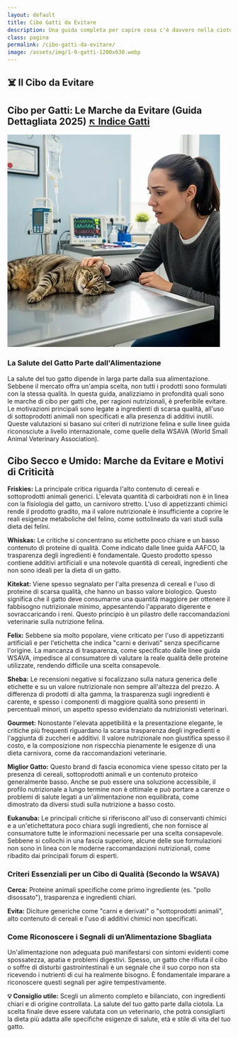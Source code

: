 ```yaml
---
layout: default
title: Cibo Gatti da Evitare
description: Una guida completa per capire cosa c'è davvero nella ciotola del tuo amico felino.
class: pagina
permalink: /cibo-gatti-da-evitare/
image: /assets/img/1-9-gatti-1200x630.webp
---
```


<main class="layout-wrapper">

  <!-- 📝 INTRODUZIONE -->
  <section class="intro">
    <h1 class="main-title-centered">☠️️ Il Cibo da Evitare</h1>
    <h2 class="small-title">Cibo per Gatti: Le Marche da Evitare (Guida Dettagliata 2025)
     <a href="/index-tutto-gatti/" class="btn-indice" aria-label="Vai all’indice gatti">↖️ Indice Gatti</a></h2>
  </section>

  
<section class="square-grid">

 <div class="content-square">
    <img src="/assets/img/2-Cibo-Gatti-Le-Marche-Da-Evitare-480.webp" alt="Gatto ammalato dal veterinario padrona preoccupata">
  <div class="hero-col text-side">
    <h3>La Salute del Gatto Parte dall'Alimentazione</h3>
     <div class="description">
       La salute del tuo gatto dipende in larga parte dalla sua alimentazione. Sebbene il mercato offra un'ampia scelta, non tutti i prodotti sono formulati con la stessa qualità. In questa guida, analizziamo in profondità quali sono le marche di cibo per gatti che, per ragioni nutrizionali, è preferibile evitare. Le motivazioni principali sono legate a ingredienti di scarsa qualità, all'uso di sottoprodotti animali non specificati e alla presenza di additivi inutili. Queste valutazioni si basano sui criteri di nutrizione felina e sulle linee guida riconosciute a livello internazionale, come quelle della WSAVA (World Small Animal Veterinary Association).
     </div>
  </div>
</section>

<section class="text-block">
  <h2><strong> Cibo Secco e Umido: Marche da Evitare e Motivi di Criticità</strong></h2>

  <p><strong>Friskies:</strong> La principale critica riguarda l'alto contenuto di cereali e sottoprodotti animali generici. L'elevata quantità di carboidrati non è in linea con la fisiologia del gatto, un carnivoro stretto. L'uso di appetizzanti chimici rende il prodotto gradito, ma il valore nutrizionale è insufficiente a coprire le reali esigenze metaboliche del felino, come sottolineato da vari studi sulla dieta dei felini.</p>

  <p><strong>Whiskas:</strong> Le critiche si concentrano su etichette poco chiare e un basso contenuto di proteine di qualità. Come indicato dalle linee guida AAFCO, la trasparenza degli ingredienti è fondamentale. Questo prodotto spesso contiene additivi artificiali e una notevole quantità di cereali, ingredienti che non sono ideali per la dieta di un gatto.</p>

  <p><strong>Kitekat:</strong> Viene spesso segnalato per l'alta presenza di cereali e l'uso di proteine di scarsa qualità, che hanno un basso valore biologico. Questo significa che il gatto deve consumarne una quantità maggiore per ottenere il fabbisogno nutrizionale minimo, appesantendo l'apparato digerente e sovraccaricando i reni. Questo principio è un pilastro delle raccomandazioni veterinarie sulla nutrizione felina.</p>

  <p><strong>Felix:</strong> Sebbene sia molto popolare, viene criticato per l'uso di appetizzanti artificiali e per l'etichetta che indica "carni e derivati" senza specificarne l'origine. La mancanza di trasparenza, come specificato dalle linee guida WSAVA, impedisce al consumatore di valutare la reale qualità delle proteine utilizzate, rendendo difficile una scelta consapevole.</p>

  <p><strong>Sheba:</strong> Le recensioni negative si focalizzano sulla natura generica delle etichette e su un valore nutrizionale non sempre all'altezza del prezzo. A differenza di prodotti di alta gamma, la trasparenza sugli ingredienti è carente, e spesso i componenti di maggiore qualità sono presenti in percentuali minori, un aspetto spesso evidenziato da nutrizionisti veterinari.</p>

  <p><strong>Gourmet:</strong> Nonostante l'elevata appetibilità e la presentazione elegante, le critiche più frequenti riguardano la scarsa trasparenza degli ingredienti e l'aggiunta di zuccheri e additivi. Il valore nutrizionale non giustifica spesso il costo, e la composizione non rispecchia pienamente le esigenze di una dieta carnivora, come da raccomandazioni veterinarie.</p>

  <p><strong>Miglior Gatto:</strong> Questo brand di fascia economica viene spesso citato per la presenza di cereali, sottoprodotti animali e un contenuto proteico generalmente basso. Anche se può essere una soluzione accessibile, il profilo nutrizionale a lungo termine non è ottimale e può portare a carenze o problemi di salute legati a un'alimentazione non equilibrata, come dimostrato da diversi studi sulla nutrizione a basso costo.</p>

  <p><strong>Eukanuba:</strong> Le principali critiche si riferiscono all'uso di conservanti chimici e a un'etichettatura poco chiara sugli ingredienti, che non fornisce al consumatore tutte le informazioni necessarie per una scelta consapevole. Sebbene si collochi in una fascia superiore, alcune delle sue formulazioni non sono in linea con le moderne raccomandazioni nutrizionali, come ribadito dai principali forum di esperti.</p>

  <h3>Criteri Essenziali per un Cibo di Qualità (Secondo la WSAVA)</h3>
  <p><strong>Cerca:</strong> Proteine animali specifiche come primo ingrediente (es. "pollo disossato"), trasparenza e ingredienti chiari.</p>
  <p><strong>Evita:</strong> Diciture generiche come "carni e derivati" o "sottoprodotti animali", alto contenuto di cereali e l'uso di additivi chimici non specificati.</p>

  <h3>Come Riconoscere i Segnali di un’Alimentazione Sbagliata</h3>
  <p>Un'alimentazione non adeguata può manifestarsi con sintomi evidenti come spossatezza, apatia e problemi digestivi. Spesso, un gatto che rifiuta il cibo o soffre di disturbi gastrointestinali è un segnale che il suo corpo non sta ricevendo i nutrienti di cui ha realmente bisogno. È fondamentale imparare a riconoscere questi segnali per agire tempestivamente.</p>

  <p><strong>💡 Consiglio utile:</strong> Scegli un alimento completo e bilanciato, con ingredienti chiari e di origine controllata. La salute del tuo gatto parte dalla ciotola. La scelta finale deve essere valutata con un veterinario, che potrà consigliarti la dieta più adatta alle specifiche esigenze di salute, età e stile di vita del tuo gatto.</p>
</section>

</main>
